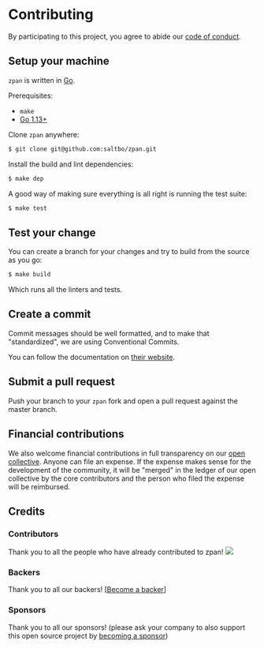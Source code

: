 # Contributing

By participating to this project, you agree to abide our [code of conduct](/CODEOFCONDUCT.md).

## Setup your machine

`zpan` is written in [Go](https://golang.org/).

Prerequisites:

- `make`
- [Go 1.13+](https://golang.org/doc/install)

Clone `zpan` anywhere:

```sh
$ git clone git@github.com:saltbo/zpan.git
```

Install the build and lint dependencies:

```sh
$ make dep
```

A good way of making sure everything is all right is running the test suite:

```sh
$ make test
```

## Test your change

You can create a branch for your changes and try to build from the source as you go:

```sh
$ make build
```

Which runs all the linters and tests.

## Create a commit

Commit messages should be well formatted, and to make that "standardized", we
are using Conventional Commits.

You can follow the documentation on
[their website](https://www.conventionalcommits.org).

## Submit a pull request

Push your branch to your `zpan` fork and open a pull request against the
master branch.

## Financial contributions

We also welcome financial contributions in full transparency on our [open collective](https://opencollective.com/zpan).
Anyone can file an expense. If the expense makes sense for the development of the community, it will be "merged" in the ledger of our open collective by the core contributors and the person who filed the expense will be reimbursed.

## Credits

### Contributors

Thank you to all the people who have already contributed to zpan!
<a href="https://github.com/saltbo/zpan/graphs/contributors"><img src="https://opencollective.com/zpan/contributors.svg?width=890" /></a>

### Backers

Thank you to all our backers! [[Become a backer](https://opencollective.com/zpan#backer)]

### Sponsors

Thank you to all our sponsors! (please ask your company to also support this open source project by [becoming a sponsor](https://opencollective.com/zpan#sponsor))
